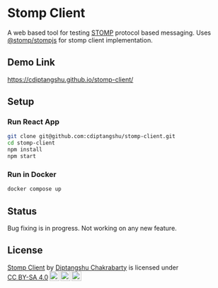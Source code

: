 # Stomp Client
A web based tool for testing [STOMP](https://en.wikipedia.org/wiki/Streaming_Text_Oriented_Messaging_Protocol) protocol based messaging. 
Uses [@stomp/stompjs](https://www.npmjs.com/package/@stomp/stompjs) for stomp client implementation.

## Demo Link
https://cdiptangshu.github.io/stomp-client/

## Setup
### Run React App
```bash
git clone git@github.com:cdiptangshu/stomp-client.git
cd stomp-client
npm install
npm start
```

### Run in Docker
```bash
docker compose up
```

## Status
Bug fixing is in progress. Not working on any new feature.

## License
<p xmlns:cc="http://creativecommons.org/ns#" xmlns:dct="http://purl.org/dc/terms/"><a rel="cc:attributionURL" href="https://github.com/cdiptangshu/stomp-client" property="dct:title">Stomp Client</a> by <a rel="cc:attributionURL dct:creator" href="https://github.com/cdiptangshu" property="cc:attributionName">Diptangshu Chakrabarty</a> is licensed under <a href="http://creativecommons.org/licenses/by-sa/4.0/?ref=chooser-v1" target="_blank" rel="license noopener noreferrer" style="display: inline-block;">CC BY-SA 4.0<img src="https://mirrors.creativecommons.org/presskit/icons/cc.svg?ref=chooser-v1" height="22px" width="22px" alt="CC" style="height: 22px; margin-left: 3px; vertical-align: text-bottom;"><img src="https://mirrors.creativecommons.org/presskit/icons/by.svg?ref=chooser-v1" height="22px" width="22px" alt="BY" style="height: 22px; margin-left: 3px; vertical-align: text-bottom;"><img src="https://mirrors.creativecommons.org/presskit/icons/sa.svg?ref=chooser-v1" height="22px" width="22px" alt="SA" style="height: 22px; margin-left: 3px; vertical-align: text-bottom;"></a></p>
